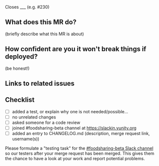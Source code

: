 Closes ___ (e.g. #230)

## What does this MR do?

(briefly describe what this MR is about)

## How confident are you it won't break things if deployed?

(be honest!) 

## Links to related issues

## Checklist

- [ ] added a test, or explain why one is not needed/possible...
- [ ] no unrelated changes
- [ ] asked someone for a code review 
- [ ] joined #foodsharing-beta channel at https://slackin.yunity.org
- [ ] added an entry to CHANGELOG.md (description, merge request link, username(s))

Please formulate a "testing task" for the [#foodsharing-beta Slack channel](https://slackin.yunity.org/) so our testers after your merge request has been merged. This gives them the chance to have a look at your work and report potential problems.